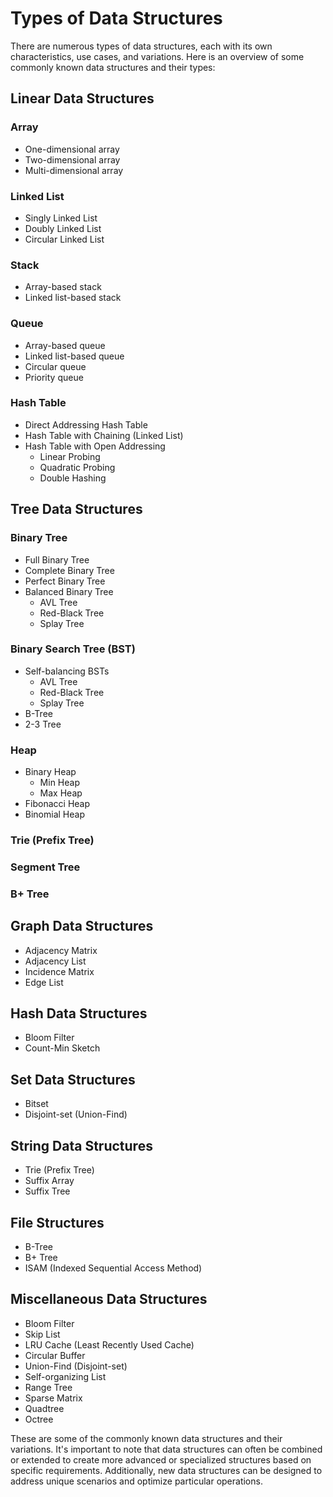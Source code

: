 # Types of Data Structures

There are numerous types of data structures, each with its own characteristics, use cases, and variations. Here is an overview of some commonly known data structures and their types:

## Linear Data Structures

### Array
- One-dimensional array
- Two-dimensional array
- Multi-dimensional array

### Linked List
- Singly Linked List
- Doubly Linked List
- Circular Linked List

### Stack
- Array-based stack
- Linked list-based stack

### Queue
- Array-based queue
- Linked list-based queue
- Circular queue
- Priority queue

### Hash Table
- Direct Addressing Hash Table
- Hash Table with Chaining (Linked List)
- Hash Table with Open Addressing
    - Linear Probing
    - Quadratic Probing
    - Double Hashing

## Tree Data Structures

### Binary Tree
- Full Binary Tree
- Complete Binary Tree
- Perfect Binary Tree
- Balanced Binary Tree
    - AVL Tree
    - Red-Black Tree
    - Splay Tree

### Binary Search Tree (BST)
- Self-balancing BSTs
    - AVL Tree
    - Red-Black Tree
    - Splay Tree
- B-Tree
- 2-3 Tree

### Heap
- Binary Heap
    - Min Heap
    - Max Heap
- Fibonacci Heap
- Binomial Heap

### Trie (Prefix Tree)

### Segment Tree

### B+ Tree

## Graph Data Structures

- Adjacency Matrix
- Adjacency List
- Incidence Matrix
- Edge List

## Hash Data Structures

- Bloom Filter
- Count-Min Sketch

## Set Data Structures

- Bitset
- Disjoint-set (Union-Find)

## String Data Structures

- Trie (Prefix Tree)
- Suffix Array
- Suffix Tree

## File Structures

- B-Tree
- B+ Tree
- ISAM (Indexed Sequential Access Method)

## Miscellaneous Data Structures

- Bloom Filter
- Skip List
- LRU Cache (Least Recently Used Cache)
- Circular Buffer
- Union-Find (Disjoint-set)
- Self-organizing List
- Range Tree
- Sparse Matrix
- Quadtree
- Octree

These are some of the commonly known data structures and their variations. It's important to note that data structures can often be combined or extended to create more advanced or specialized structures based on specific requirements. Additionally, new data structures can be designed to address unique scenarios and optimize particular operations.
